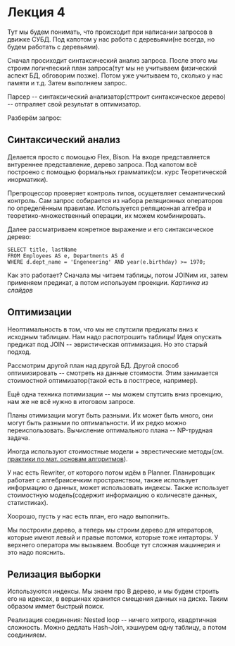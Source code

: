 # Лекция 4

Тут мы будем понимать, что происходит при написании запросов в движке СУБД.
Под капотом у нас работа с деревьями(не всегда, но будем работать с деревьями).

Сначал просиходит синтаксический анализ запроса. После этого мы строим логичпеский план запроса(тут мы не учитываем физический аспект БД, обговорим позже). Потом уже учитываем то, сколько у нас памяти и т.д. Затем выполняем запрос.

Парсер -- синтаксический анализатор(сттроит синтаксическое дерево) -- отпраляет свой результат в оптимизатор.

Разберём запрос:
## Синтаксический анализ

Делается просто с помощью Flex, Bison. На входе представляется внтуреннее представление, дерево запроса. Под капотом всё построено с помощью формальных грамматик(см. курс Теоретической инорматики).

Препроцессор проверяет контроль типов, осущетвляет семантический контроль.
Сам запрос собирается из набора реляционных операторов по определённым правилам. Используется реляционная алгебра и теоретико-множественный операции, их можем комбинировать.

Далее рассматриваем конретное выражение и его синтаксическое дерево:
```
SELECT title, lastName 
FROM Employees AS e, Departments AS d 
WHERE d.dept_name = 'Engeneering' AND year(e.birthday) >= 1970;
```

Как это работает? Сначала мы читаем таблицы, потом JOINим их, затем применяем предикат, а потом используем проекции. *Картинка из слайдов*

## Оптимизации

Неоптимальность в том, что мы не спутсили предикаты вниз к исходным таблицам. Нам надо распотрошить таблицы! Идея опускать предикат под JOIN -- эвристическая оптимизация. Но это старый подход.

Рассмотрим другой план над другой БД. Другой способ оптимизировать -- смотреть на данные  стоимости. Этим занимается стоимостной оптимизатор(такой есть в постгресе, например).

Ещё одна техника потимизации -- мы можем спутсить вниз проекцию, нам же не всё нужно в итоговом запросе.

Планы отимизации могут быть разными. Их может быть много, они могут быть разными по оптимальности. И их редко можно переиспользовать. 
Вычисление оптимального плана -- NP-трудная задача.

Иногда используют стоимостные модели + эврестические методы(см. [практики по мат. основам алгоритмов](http://acm.math.spbu.ru/~gassa/bachelor-2022/230324_b22_slides.ru.pdf)).

У нас есть Rewriter, от которого потом идём в Planner. Планировщик работает с алгебраисечким пространством, также использует информацию о данных, может  использовать индексы. Также использует стоимостную модель(содержит информаицию о количесвте данных, статистиках).

Хоорошо, пусть у нас есть план, его надо выполнить.

Мы построили дерево, а теперь мы строим дерево для итераторов, которые имеют левый и правые потомки, которые тоже интарторы. У верхнего оператора мы вызываем. Вообще тут сложная машинерия и это надо пояснить.

## Релизация выборки

Используются индексы. Мы знаем про B дерево, и мы будем строить его на идексах, в вершинах хранится смещения данных на диске. Таким образом иммет быстрый поиск.

Реализация соединения: Nested loop -- ничего хитрого, квадртичная сложность. Можно дедлать Hash-Join, хэшиурем одну таблицу, а потом соединияем.